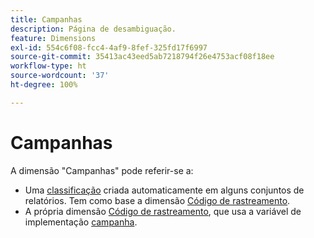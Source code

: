 ```yaml
---
title: Campanhas
description: Página de desambiguação.
feature: Dimensions
exl-id: 554c6f08-fcc4-4af9-8fef-325fd17f6997
source-git-commit: 35413ac43eed5ab7218794f26e4753acf08f18ee
workflow-type: ht
source-wordcount: '37'
ht-degree: 100%

---
```


# Campanhas

A dimensão &quot;Campanhas&quot; pode referir-se a:

* Uma [classificação](../classifications/c-classifications.md) criada automaticamente em alguns conjuntos de relatórios. Tem como base a dimensão [Código de rastreamento](tracking-code.md).
* A própria dimensão [Código de rastreamento](tracking-code.md), que usa a variável de implementação [campanha](/help/implement/vars/page-vars/campaign.md).
